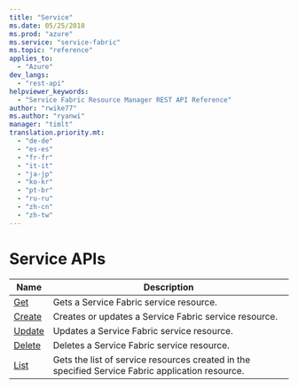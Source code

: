 ```yaml
---
title: "Service"
ms.date: 05/25/2018
ms.prod: "azure"
ms.service: "service-fabric"
ms.topic: "reference"
applies_to: 
  - "Azure"
dev_langs: 
  - "rest-api"
helpviewer_keywords: 
  - "Service Fabric Resource Manager REST API Reference"
author: "rwike77"
ms.author: "ryanwi"
manager: "timlt"
translation.priority.mt: 
  - "de-de"
  - "es-es"
  - "fr-fr"
  - "it-it"
  - "ja-jp"
  - "ko-kr"
  - "pt-br"
  - "ru-ru"
  - "zh-cn"
  - "zh-tw"
---
```

# Service APIs

| Name | Description |
| --- | --- |
| [Get](sfrp-2017-07-01-preview-api-services_get.md) | Gets a Service Fabric service resource.<br/> |
| [Create](sfrp-2017-07-01-preview-api-services_create.md) | Creates or updates a Service Fabric service resource.<br/> |
| [Update](sfrp-2017-07-01-preview-api-services_update.md) | Updates a Service Fabric service resource.<br/> |
| [Delete](sfrp-2017-07-01-preview-api-services_delete.md) | Deletes a Service Fabric service resource.<br/> |
| [List](sfrp-2017-07-01-preview-api-services_list.md) | Gets the list of service resources created in the specified Service Fabric application resource.<br/> |

